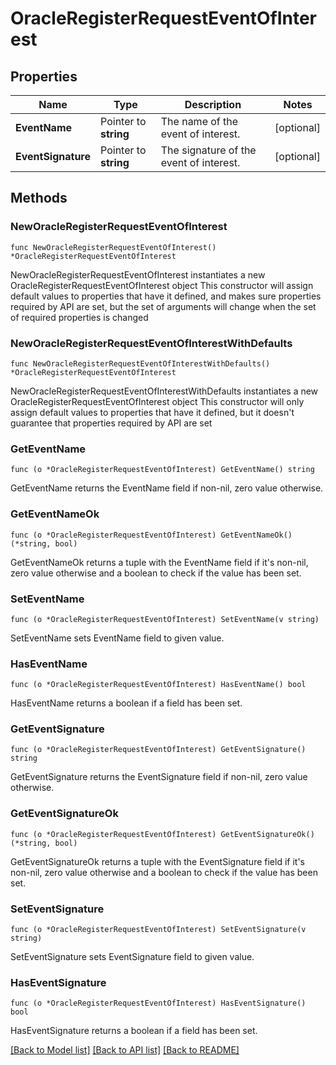 # OracleRegisterRequestEventOfInterest

## Properties

Name | Type | Description | Notes
------------ | ------------- | ------------- | -------------
**EventName** | Pointer to **string** | The name of the event of interest. | [optional] 
**EventSignature** | Pointer to **string** | The signature of the event of interest. | [optional] 

## Methods

### NewOracleRegisterRequestEventOfInterest

`func NewOracleRegisterRequestEventOfInterest() *OracleRegisterRequestEventOfInterest`

NewOracleRegisterRequestEventOfInterest instantiates a new OracleRegisterRequestEventOfInterest object
This constructor will assign default values to properties that have it defined,
and makes sure properties required by API are set, but the set of arguments
will change when the set of required properties is changed

### NewOracleRegisterRequestEventOfInterestWithDefaults

`func NewOracleRegisterRequestEventOfInterestWithDefaults() *OracleRegisterRequestEventOfInterest`

NewOracleRegisterRequestEventOfInterestWithDefaults instantiates a new OracleRegisterRequestEventOfInterest object
This constructor will only assign default values to properties that have it defined,
but it doesn't guarantee that properties required by API are set

### GetEventName

`func (o *OracleRegisterRequestEventOfInterest) GetEventName() string`

GetEventName returns the EventName field if non-nil, zero value otherwise.

### GetEventNameOk

`func (o *OracleRegisterRequestEventOfInterest) GetEventNameOk() (*string, bool)`

GetEventNameOk returns a tuple with the EventName field if it's non-nil, zero value otherwise
and a boolean to check if the value has been set.

### SetEventName

`func (o *OracleRegisterRequestEventOfInterest) SetEventName(v string)`

SetEventName sets EventName field to given value.

### HasEventName

`func (o *OracleRegisterRequestEventOfInterest) HasEventName() bool`

HasEventName returns a boolean if a field has been set.

### GetEventSignature

`func (o *OracleRegisterRequestEventOfInterest) GetEventSignature() string`

GetEventSignature returns the EventSignature field if non-nil, zero value otherwise.

### GetEventSignatureOk

`func (o *OracleRegisterRequestEventOfInterest) GetEventSignatureOk() (*string, bool)`

GetEventSignatureOk returns a tuple with the EventSignature field if it's non-nil, zero value otherwise
and a boolean to check if the value has been set.

### SetEventSignature

`func (o *OracleRegisterRequestEventOfInterest) SetEventSignature(v string)`

SetEventSignature sets EventSignature field to given value.

### HasEventSignature

`func (o *OracleRegisterRequestEventOfInterest) HasEventSignature() bool`

HasEventSignature returns a boolean if a field has been set.


[[Back to Model list]](../README.md#documentation-for-models) [[Back to API list]](../README.md#documentation-for-api-endpoints) [[Back to README]](../README.md)


